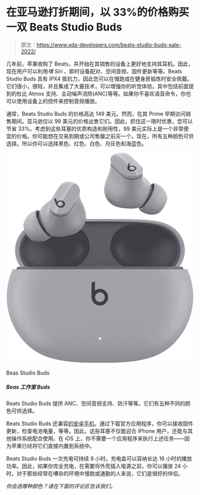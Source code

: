 # 在亚马逊打折期间，以 33%的价格购买一双 Beats Studio Buds

> 原文：<https://www.xda-developers.com/beats-studio-buds-sale-2022/>

几年前，苹果收购了 Beats，并开始在其销售的设备上更好地支持其耳机。因此，现在用户可以利用*嘿 Siri* 、即时设备配对、空间音频、固件更新等等。Beats Studio Buds 具有 IPX4 抵抗力，因此您可以在慢跑或在健身房锻炼时安全佩戴。它们很小，很轻，并且集成了大量技术，可以增强你的听觉体验。其中包括前面提到的杜比 Atmos 支持、主动噪声消除(ANC)等等。如果你不喜欢语音命令，你也可以使用设备上的控件来控制音频播放。

通常，Beats Studio Buds 的价格高达 149 美元。然而，在其 Prime 早期访问销售期间，亚马逊仅以 99 美元的价格出售它们。因此，抓住这一限时优惠，您可以节省 33%。考虑到这些耳塞的优质构造和耐用性，99 美元实际上是一个非常便宜的价格。你可能想在交易到期或公司售罄之前买一个。现在，所有五种颜色可供选择。所以你可以选择黑色、红色、白色、月灰色和海蓝色。

 <picture>![The Beats Studio Buds offer ANC, Spatial Audio support, sweat resistance, and much more. They're available in five different colors to pick from.](img/5b598ab66b1b9217ecc85f0bc3919c5d.png)</picture> 

Beas Studio Buds

##### Beas 工作室 Buds

Beats Studio Buds 提供 ANC、空间音频支持、防汗等等。它们有五种不同的颜色可供选择。

Beats Studio Buds 还兼容[的安卓手机](https://www.xda-developers.com/best-android-phones/)。通过下载官方应用程序，你可以接收固件更新，检查电池电量，等等。因此，这些耳塞不仅能迎合 iPhone 用户，还能与其他操作系统配合使用。在 iOS 上，你不需要一个应用程序来执行上述任务——因为苹果已经将它们直接内置到系统中。

Beats Studio Buds 一次充电可持续 8 小时。充电盒可以容纳长达 16 小时的播放功率。因此，如果你完全充电，在需要将外壳插入电源之前，你可以播放 24 小时。对于那些经常在嘈杂的环境中慢跑或通勤的人来说，它们是很好的伴侣。

*你会选哪种颜色？请在下面的评论区告诉我们。*